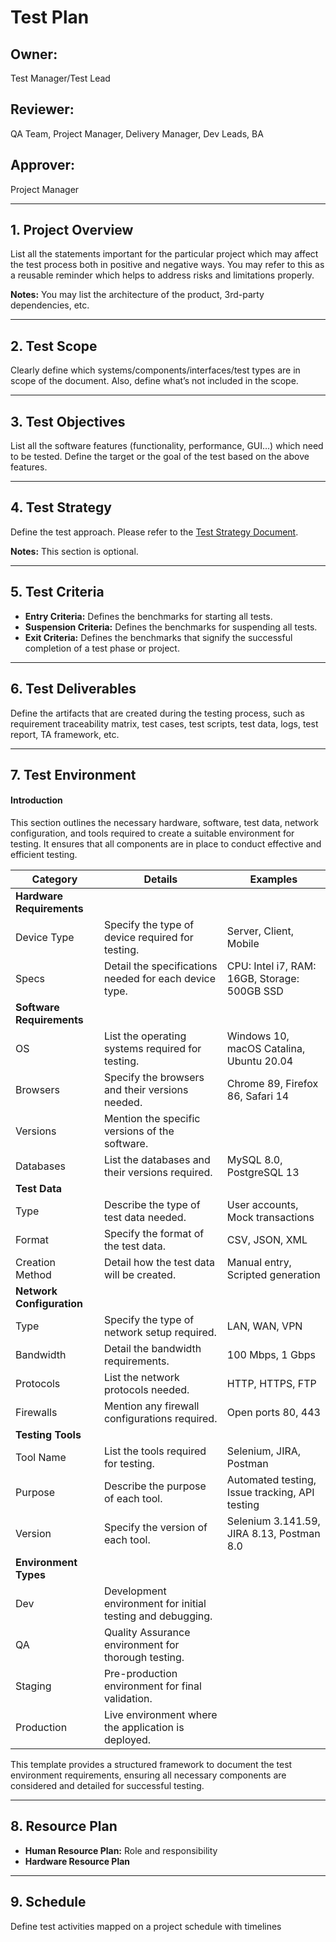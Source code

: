 # Test Plan

## Owner: 
Test Manager/Test Lead

## Reviewer: 
QA Team, Project Manager, Delivery Manager, Dev Leads, BA

## Approver: 
Project Manager

---

## 1. Project Overview
List all the statements important for the particular project which may affect the test process both in positive and negative ways. You may refer to this as a reusable reminder which helps to address risks and limitations properly.

**Notes:** You may list the architecture of the product, 3rd-party dependencies, etc.

---

## 2. Test Scope
Clearly define which systems/components/interfaces/test types are in scope of the document. Also, define what’s not included in the scope.

---

## 3. Test Objectives
List all the software features (functionality, performance, GUI…) which need to be tested. Define the target or the goal of the test based on the above features.

---

## 4. Test Strategy
Define the test approach. Please refer to the [Test Strategy Document](https://epam.sharepoint.com/display/GDOKB/Test+Strategy+Document).

**Notes:** This section is optional.

---

## 5. Test Criteria
- **Entry Criteria:** Defines the benchmarks for starting all tests.
- **Suspension Criteria:** Defines the benchmarks for suspending all tests.
- **Exit Criteria:** Defines the benchmarks that signify the successful completion of a test phase or project.

---

## 6. Test Deliverables
Define the artifacts that are created during the testing process, such as requirement traceability matrix, test cases, test scripts, test data, logs, test report, TA framework, etc.

---

## 7. Test Environment
#### Introduction
This section outlines the necessary hardware, software, test data, network configuration, and tools required to create a suitable environment for testing. It ensures that all components are in place to conduct effective and efficient testing.

| **Category** | **Details** | **Examples** |
|--------------|-------------|--------------|
| **Hardware Requirements** | | |
| Device Type | Specify the type of device required for testing. | Server, Client, Mobile |
| Specs | Detail the specifications needed for each device type. | CPU: Intel i7, RAM: 16GB, Storage: 500GB SSD |
| **Software Requirements** | | |
| OS | List the operating systems required for testing. | Windows 10, macOS Catalina, Ubuntu 20.04 |
| Browsers | Specify the browsers and their versions needed. | Chrome 89, Firefox 86, Safari 14 |
| Versions | Mention the specific versions of the software. | |
| Databases | List the databases and their versions required. | MySQL 8.0, PostgreSQL 13 |
| **Test Data** | | |
| Type | Describe the type of test data needed. | User accounts, Mock transactions |
| Format | Specify the format of the test data. | CSV, JSON, XML |
| Creation Method | Detail how the test data will be created. | Manual entry, Scripted generation |
| **Network Configuration** | | |
| Type | Specify the type of network setup required. | LAN, WAN, VPN |
| Bandwidth | Detail the bandwidth requirements. | 100 Mbps, 1 Gbps |
| Protocols | List the network protocols needed. | HTTP, HTTPS, FTP |
| Firewalls | Mention any firewall configurations required. | Open ports 80, 443 |
| **Testing Tools** | | |
| Tool Name | List the tools required for testing. | Selenium, JIRA, Postman |
| Purpose | Describe the purpose of each tool. | Automated testing, Issue tracking, API testing |
| Version | Specify the version of each tool. | Selenium 3.141.59, JIRA 8.13, Postman 8.0 |
| **Environment Types** | | |
| Dev | Development environment for initial testing and debugging. | |
| QA | Quality Assurance environment for thorough testing. | |
| Staging | Pre-production environment for final validation. | |
| Production | Live environment where the application is deployed. | |

This template provides a structured framework to document the test environment requirements, ensuring all necessary components are considered and detailed for successful testing.

---

## 8. Resource Plan
- **Human Resource Plan:** Role and responsibility
- **Hardware Resource Plan**

---

## 9. Schedule
Define test activities mapped on a project schedule with timelines
